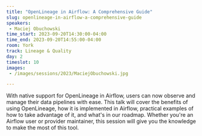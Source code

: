 ```yaml
---
title: "OpenLineage in Airflow: A Comprehensive Guide"
slug: openlineage-in-airflow-a-comprehensive-guide
speakers:
 - Maciej Obuchowski
time_start: 2023-09-20T14:30:00-04:00
time_end: 2023-09-20T14:55:00-04:00
room: York
track: Lineage & Quality
day: 2
timeslot: 10
images:
 - /images/sessions/2023/MaciejObuchowski.jpg

---
```


With native support for OpenLineage in Airflow, users can now observe and manage their data pipelines with ease. This talk will cover the benefits of using OpenLineage, how it is implemented in Airflow, practical examples of how to take advantage of it, and what's in our roadmap. Whether you're an Airflow user or provider maintainer, this session will give you the knowledge to make the most of this tool.